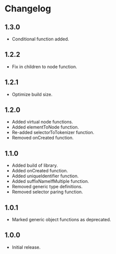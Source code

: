 # Changelog

## 1.3.0

- Conditional function added.

## 1.2.2

- Fix in children to node function.

## 1.2.1

- Optimize build size.

## 1.2.0

- Added virtual node functions.
- Added elementToNode function.
- Re-added selectorToTokenizer function.
- Removed onCreated function.

## 1.1.0

- Added build of library.
- Added onCreated function.
- Added uniqueIdentifier function.
- Added suffixNameIfMultiple function.
- Removed generic type definitions.
- Removed selector paring function.

## 1.0.1

- Marked generic object functions as deprecated.

## 1.0.0

- Initial release.
